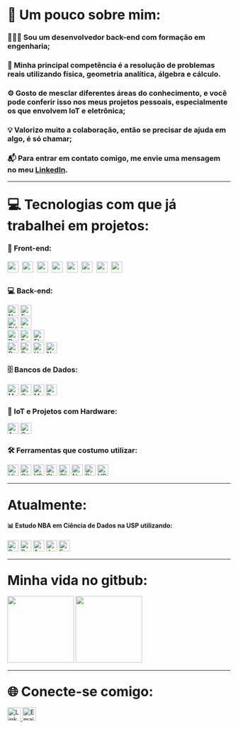 ## <span style="font-size: 30px;">📝 Um pouco sobre mim:</span>

### 👨🏻‍💻 Sou um desenvolvedor back-end com formação em engenharia;<br/>
### 🔢 Minha principal competência é a resolução de problemas reais utilizando física, geometria analítica, álgebra e cálculo.<br/>
### ⚙️ Gosto de mesclar diferentes áreas do conhecimento, e você pode conferir isso nos meus projetos pessoais, especialmente os que envolvem IoT e eletrônica;<br/>
### 💡 Valorizo muito a colaboração, então se precisar de ajuda em algo, é só chamar;<br />
### 📬 Para entrar em contato comigo, me envie uma mensagem no meu [LinkedIn](https://www.linkedin.com/in/lucasmuffato/).<br />


---

## <span style="font-size: 30px;">💻 Tecnologias com que já trabalhei em projetos:</span>

### 🎨 Front-end:
<span style="font-size: 30px;">
  <img src="https://img.shields.io/badge/HTML5-282C34?logo=html5&logoColor=E34F26" alt="HTML5 logo" height="25" />
  <img src="https://img.shields.io/badge/CSS3-282C34?logo=css3&logoColor=1572B6" alt="CSS3 logo" height="25" />
  <img src="https://img.shields.io/badge/JavaScript-282C34?logo=javascript&logoColor=F7DF1E" alt="JavaScript logo" height="25" />
  <img src="https://img.shields.io/badge/React-282C34?logo=react&logoColor=61DAFB" alt="React logo" height="25" />
  <img src="https://img.shields.io/badge/Redux-282C34?logo=redux&logoColor=764ABC" alt="Redux logo" height="25" />
  <img src="https://img.shields.io/badge/Jest-282C34?logo=jest&logoColor=cc0000" alt="Jest logo" height="25" />
  <img src="https://img.shields.io/badge/Jinja-282C34?logo=Jinja&logoColor=cc0000" alt="Jinja logo" height="25" />
  <img src="https://img.shields.io/badge/Blade-282C34?logo=Blade&logoColor=cc0000" alt="Blade logo" height="25" />
</span>

### 💻 Back-end:
<span>
  <img src="https://img.shields.io/badge/Node.js-282C34?logo=node.js&logoColor=339933" alt="Node.js logo" height="25" />
  <img src="https://img.shields.io/badge/Express-282C34?logo=express&logoColor=339933" alt="Express logo" height="25" />
  <br/>
  <img src="https://img.shields.io/badge/PHP-282C34?logo=php&logoColor=777BB4" alt="PHP logo" height="25" />
  <img src="https://img.shields.io/badge/Laravel-282C34?logo=laravel&logoColor=FF2D20" alt="Laravel logo" height="25" />
  <br/>
  <img src="https://img.shields.io/badge/Python-282C34?logo=python&logoColor=3776AB" alt="Python logo" height="25" />
  <img src="https://img.shields.io/badge/FastAPI-282C34?logo=fastapi&logoColor=009688" alt="FastAPI logo" height="25" />
  <img src="https://img.shields.io/badge/Flask-282C34?logo=flask&logoColor=FFFFFF" alt="Flask logo" height="25" />
  <br/>
  <img src="https://img.shields.io/badge/Docker-282C34?logo=docker&logoColor=2496ED" alt="Docker logo" height="25" />
  <img src="https://img.shields.io/badge/Redis-282C34?logo=Redis&logoColor=007ACC" alt="Redis logo" title="Redis" height="25" />
  <img src="https://img.shields.io/badge/Heroku-282C34?logo=Heroku&logoColor=#00989d" alt="Heroku logo" height="25" />
  <img src="https://img.shields.io/badge/NewRelic-282C34?logo=NewRelic&logoColor=007ACC" alt="NewRelic logo" height="25" />
</span>

### 🗄️ Bancos de Dados:
<span>
<img src="https://img.shields.io/badge/MongoDB-282C34?logo=MongoDB&logoColor=589636" alt="MongoDB"  height="25" />
<img src="https://img.shields.io/badge/CouchDb-282C34?logo=CouchDb&logoColor=007ACC" alt="CouchDb"  height="25" />
<img src="https://img.shields.io/badge/MySQL-282C34?logo=mysql&logoColor=4479A1" alt="MySQL logo" height="25" />
<img src="https://img.shields.io/badge/PostgreSQL-282C34?logo=postgresql&logoColor=4169E1" alt="PostgreSQL logo" height="25" />
</span>

### 🤖 IoT e Projetos com Hardware:
<span>
  <img src="https://img.shields.io/badge/Arduino-282C34?logo=arduino&logoColor=00979D" alt="Arduino logo" height="25" />
<img src="https://img.shields.io/badge/C++-282C34?logo=Cplusplus&logoColor=#00989d" alt="C++ logo" height="25" />
</span>

### 🛠️ Ferramentas que costumo utilizar:
<span>
<img src="https://img.shields.io/badge/Ubuntu-282C34?logo=ubuntu&logoColor=E95420" alt="Ubuntu logo" height="25" />
<img src="https://img.shields.io/badge/Git-282C34?logo=git&logoColor=F05032" alt="Git logo" height="25" />
<img src="https://img.shields.io/badge/VSCode-282C34?logo=visual-studio-code&logoColor=007ACC" alt="VSCode logo" height="25" />
<img src="https://img.shields.io/badge/Slack-282C34?logo=Slack&logoColor=2EB67D" alt="Slack logo" height="25" />
<img src="https://img.shields.io/badge/ClickUp-282C34?logo=ClickUp&logoColor=2EB67D" alt="ClickUp logo" height="25" />
<img src="https://img.shields.io/badge/Notion-282C34?logo=Notion&logoColor=2EB67D" alt="Notion logo" height="25" />
<img src="https://img.shields.io/badge/Discord-282C34?logo=Discord&logoColor=2EB67D" alt="Discord logo" title="Discord" height="25" />
<img src="https://img.shields.io/badge/VPN-282C34?logo=VPNd&logoColor=2EB67D" alt="VPN logo" height="25" />
</span>

---

## <span style="font-size: 30px;">Atualmente:</span>
#### 📊 Estudo NBA em Ciência de Dados na USP utilizando:<br/>
<span>
<img src="https://img.shields.io/badge/Python-282C34?logo=Python&logoColor=007ACC" alt="Python logo" title="Python" height="25" />
<img src="https://img.shields.io/badge/R-282C34?logo=R&logoColor=007ACC" alt="R logo" title="R" height="25" />
<img src="https://img.shields.io/badge/Anaconda-282C34?logo=Anaconda&logoColor=007ACC" alt="Anaconda logo" title="Anaconda" height="25" />
<img src="https://img.shields.io/badge/JupyterNoteook-282C34?logo=JupyterNoteook&logoColor=007ACC" alt="JupyterNoteook logo" title="JupyterNoteook" height="25" />
<img src="https://img.shields.io/badge/Excel-282C34?logo=Excel&logoColor=007ACC" alt="Excel logo" title="Excel" height="25" />
<span/>

---

## <span style="font-size: 30px;">Minha vida no gitbub:</span>
<span>
<img src='https://github-readme-stats.vercel.app/api/top-langs/?username=lmuffato&layout=compact&theme=dracula&show' height="150">
<img src='https://github-readme-stats.vercel.app/api?username=lmuffato&theme=dracula&show_icons=true' height="150">
<span/>

---

## <span style="font-size: 30px;">🌐 Conecte-se comigo:</span>

<a href="https://www.linkedin.com/in/lucasmuffato/">
  <img src="https://img.shields.io/badge/LinkedIn-282C34?logo=linkedin&logoColor=0077B5" alt="LinkedIn" height="30" />
</a>
<a href="mailto:lmiremuffato@gmail.com">
  <img src="https://img.shields.io/badge/Email-282C34?logo=gmail&logoColor=EA4335" alt="Email" height="30" />
</a>

